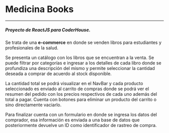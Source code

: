 # **Medicina Books**

---

##### Proyecto de ReactJS para CoderHouse.

Se trata de una **e-commerce** en donde se venden libros para estudiantes y profesionales de la salud.

Se presenta un catálogo con los libros que se encuentran a la venta. Se puede filtrar por categorías e ingresar a los detalles de cada libro donde se profundiza una descripción del mismo y permite seleccionar la cantidad deseada a comprar de acuerdo al stock disponible.

La cantidad total se podrá visualizar en el NavBar y cada producto seleccionado es enviado al carrito de compras donde se podrá ver el resumen del pedido con los precios respectivos de cada uno además del total a pagar. Cuenta con botones para eliminar un producto del carrito o sino directamente vaciarlo.

Para finalizar cuenta con un formulario en donde se ingresa los datos del comprador, esa información es enviada a una base de datos que posteriormente devuelve un ID como identificador de rastreo de compra.

